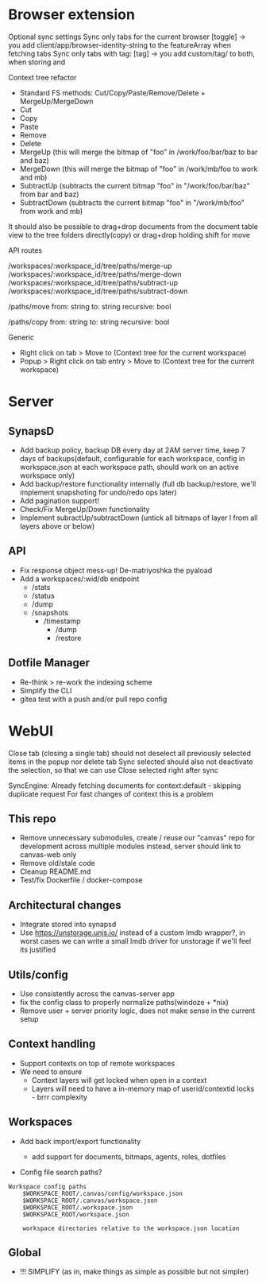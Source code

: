 # Browser extension

Optional sync settings
Sync only tabs for the current browser [toggle] -> you add client/app/browser-identity-string to the featureArray when fetching tabs
Sync only tabs with tag: [tag] -> you add custom/tag/<tag> to both, when storing and

Context tree refactor
- Standard FS methods: Cut/Copy/Paste/Remove/Delete + MergeUp/MergeDown
- Cut
- Copy
- Paste
- Remove
- Delete
- MergeUp (this will merge the bitmap of "foo" in /work/foo/bar/baz to bar and baz)
- MergeDown (this will merge the bitmap of "foo" in /work/mb/foo to work and mb)
- SubtractUp (subtracts the current bitmap "foo" in "/work/foo/bar/baz" from bar and baz)
- SubtractDown (subtracts the current bitmap "foo" in "/work/mb/foo" from work and mb)


It should also be possible to drag+drop documents from the document table view to the tree folders directly(copy) or drag+drop holding shift for move

API routes

/workspaces/:workspace_id/tree/paths/merge-up
/workspaces/:workspace_id/tree/paths/merge-down
/workspaces/:workspace_id/tree/paths/subtract-up
/workspaces/:workspace_id/tree/paths/subtract-down

/paths/move
    from: string
    to: string
    recursive: bool
    
/paths/copy
    from: string
    to: string
    recursive: bool
    



Generic
- Right click on tab > Move to (Context tree for the current workspace)
- Popup > Right click on tab entry > Move to (Context tree for the current workspace)

# Server


## SynapsD

- Add backup policy, backup DB every day at 2AM server time, keep 7 days of backups(default, configurable for each workspace, config in workspace.json at each workspace path, should work on an active workspace only)
- Add backup/restore functionality internally (full db backup/restore, we'll implement snapshoting for undo/redo ops later)
- Add pagination support!
- Check/Fix MergeUp/Down functionality
- Implement subractUp/subtractDown (untick all bitmaps of layer l from all layers above or below)

## API

- Fix response object mess-up! De-matriyoshka the pyaload
- Add a workspaces/:wid/db endpoint
  - /stats
  - /status
  - /dump
  - /snapshots
    - /timestamp
      - /dump
      - /restore

## Dotfile Manager

- Re-think > re-work the indexing scheme
- Simplify the CLI
- gitea test with a push and/or pull repo config

# WebUI

Close tab (closing a single tab) should not deselect all previously selected items in the popup nor delete tab
Sync selected should also not deactivate the selection, so that we can use Close selected right after sync

SyncEngine: Already fetching documents for context:default - skipping duplicate request
For fast changes of context this is a problem

## This repo

- Remove unnecessary submodules, create / reuse our "canvas" repo for development across multiple modules instead, server should link to canvas-web only
- Remove old/stale code
- Cleanup README.md
- Test/fix Dockerfile / docker-compose

## Architectural changes

- Integrate stored into synapsd
- Use https://unstorage.unjs.io/ instead of a custom lmdb wrapper?, in worst cases we can write a small lmdb driver for unstorage if we'll feel its justified

## Utils/config

- Use consistently across the canvas-server app
- fix the config class to properly normalize paths(windoze + *nix)
- Remove user + server priority logic, does not make sense in the current setup

## Context handling

- Support contexts on top of remote workspaces
- We need to ensure
  - Context layers will get locked when open in a context
  - Layers will need to have a in-memory map of userid/contextid locks - brrr complexity

## Workspaces

- Add back import/export functionality
  - add support for documents, bitmaps, agents, roles, dotfiles

- Config file search paths?
```text
Workspace config paths
    $WORKSPACE_ROOT/.canvas/config/workspace.json
    $WORKSPACE_ROOT/.canvas/workspace.json
    $WORKSPACE_ROOT/.workspace.json
    $WORKSPACE_ROOT/workspace.json

    workspace directories relative to the workspace.json location
```

## Global

- !!! SIMPLIFY (as in, make things as simple as possible but not simpler)

